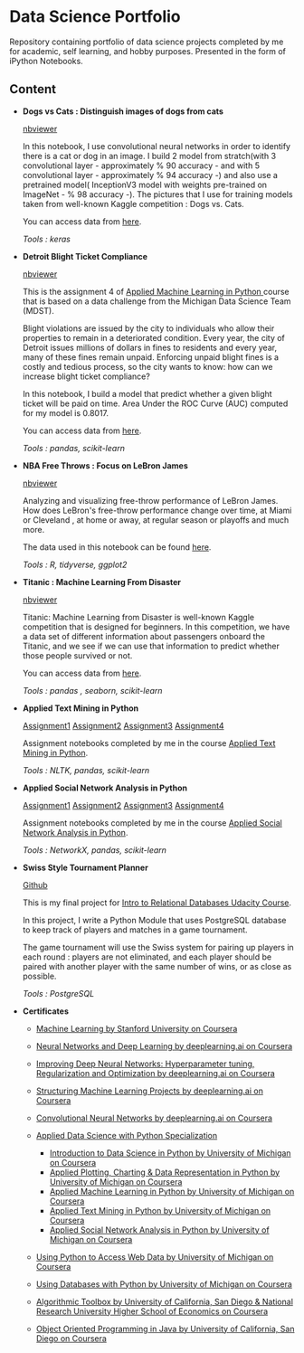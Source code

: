  # Data Science Portfolio
 
 Repository containing portfolio of data science projects completed by me for academic, self learning, and hobby purposes. Presented in the form of iPython Notebooks.

 ## Content
 

 -  **Dogs vs Cats : Distinguish images of dogs from cats**
 
 	[nbviewer](http://nbviewer.jupyter.org/github/oms48/Data-Science-Portfolio/blob/master/Dogs%20vs%20Cats%20-%20Distinguish%20images%20of%20dogs%20from%20cats/dogOrCat.ipynb)
 
	  In this notebook, I use convolutional neural networks in order to identify there is a cat or dog in an image. I build 2 model from stratch(with 3 convolutional layer - approximately % 90 accuracy - and with 5 convolutional layer - approximately % 94 accuracy -) and also use a pretrained model( InceptionV3 model with weights pre-trained on ImageNet - % 98 accuracy -).  The pictures that I use for training models taken from well-known Kaggle competition : Dogs vs. Cats. 
    
	  You can access data from [here](https://www.kaggle.com/c/dogs-vs-cats-redux-kernels-edition/data).
    
    *Tools : keras*
 -  **Detroit Blight Ticket Compliance**
 
 	[nbviewer](http://nbviewer.jupyter.org/github/oms48/Data-Science-Portfolio/blob/master/Detroit%20Blight%20Ticket%20Compliance/Assignment%204.ipynb)
 
    This is the assignment 4 of [Applied Machine Learning in Python ](https://www.coursera.org/learn/python-machine-learning) course that  is based on a data challenge from the Michigan Data Science Team (MDST). 
 
    Blight violations are issued by the city to individuals who allow their properties to remain in a deteriorated condition. Every year, the city of Detroit issues millions of dollars in fines to residents and every year, many of these fines remain unpaid. Enforcing unpaid blight fines is a costly and tedious process, so the city wants to know: how can we increase blight ticket compliance?
  
    In this notebook, I build a model that predict whether a given blight ticket will be paid on time. Area Under the ROC Curve (AUC) computed for my model is 0.8017.
  
    You can access data from [here](https://www.kaggle.com/c/detroit-blight-ticket-compliance/data).
  
    *Tools :  pandas, scikit-learn*
 
 -  **NBA Free Throws : Focus on LeBron James**
 
 	[nbviewer](http://nbviewer.jupyter.org/github/oms48/Data-Science-Portfolio/blob/master/NBA%20Free%20Throws%20-%20Focus%20on%20LeBron%20James/kingJames.ipynb)
 
    Analyzing and visualizing free-throw performance of LeBron James. How does LeBron's free-throw performance change over time, at Miami or Cleveland , at home or away, at regular season or playoffs and much more. 
 
    The data used in this notebook can be found [here](https://www.kaggle.com/sebastianmantey/nba-free-throws/data).  
 
    *Tools : R, tidyverse, ggplot2*
 -  **Titanic : Machine Learning From Disaster**
 
 	[nbviewer](http://nbviewer.jupyter.org/github/oms48/Data-Science-Portfolio/blob/master/Titanic%20-%20Machine%20Learning%20From%20Disaster/titanic.ipynb)
 
     Titanic: Machine Learning from Disaster is well-known Kaggle competition that is designed for beginners. In this competition, we have a data set of different information about passengers onboard the Titanic, and we see if we can use that information to predict whether those people survived or not. 
 
     You can access data from [here](https://www.kaggle.com/c/titanic/data).
 
    *Tools : pandas , seaborn, scikit-learn*

 -  **Applied Text Mining in Python**
 
 	[Assignment1](http://nbviewer.jupyter.org/github/oms48/Data-Science-Portfolio/blob/master/Applied%20Text%20Mining%20in%20Python/Assignment%201.ipynb)
	[Assignment2](http://nbviewer.jupyter.org/github/oms48/Data-Science-Portfolio/blob/master/Applied%20Text%20Mining%20in%20Python/Assignment%202.ipynb)
	[Assignment3](http://nbviewer.jupyter.org/github/oms48/Data-Science-Portfolio/blob/master/Applied%20Text%20Mining%20in%20Python/Assignment%203.ipynb)
	[Assignment4](http://nbviewer.jupyter.org/github/oms48/Data-Science-Portfolio/blob/master/Applied%20Text%20Mining%20in%20Python/Assignment%204.ipynb)
 
    Assignment notebooks completed by me in the course [Applied Text Mining in Python](https://www.coursera.org/learn/python-text-mining).
 
    *Tools : NLTK, pandas, scikit-learn*
 -  **Applied Social Network Analysis in Python**
 
 	[Assignment1](http://nbviewer.jupyter.org/github/oms48/Data-Science-Portfolio/blob/master/Applied%20Social%20Network%20Analysis%20in%20Python/Assignment%201.ipynb)
	[Assignment2](http://nbviewer.jupyter.org/github/oms48/Data-Science-Portfolio/blob/master/Applied%20Social%20Network%20Analysis%20in%20Python/Assignment%202.ipynb)
	[Assignment3](http://nbviewer.jupyter.org/github/oms48/Data-Science-Portfolio/blob/master/Applied%20Social%20Network%20Analysis%20in%20Python/Assignment%203.ipynb)
	[Assignment4](http://nbviewer.jupyter.org/github/oms48/Data-Science-Portfolio/blob/master/Applied%20Social%20Network%20Analysis%20in%20Python/Assignment%204.ipynb)
 
    Assignment notebooks completed by me in the course [Applied Social Network Analysis in Python](https://www.coursera.org/learn/python-social-network-analysis).
 
    *Tools : NetworkX, pandas, scikit-learn*
 
 -  **Swiss Style Tournament Planner**
 
 	[Github](https://github.com/oms48/Data-Science-Portfolio/tree/master/Swiss%20Style%20Tournament%20Planner)
 
	 This is my final project for [Intro to Relational Databases Udacity Course](https://www.udacity.com/course/intro-to-relational-databases--ud197).
   
	 In this project, I write a Python Module that uses PostgreSQL database to keep track of players and matches in a game tournament.
   
	 The game tournament will use the Swiss system for pairing up players in each round : players are not eliminated, and each player should be paired with another player with the same number of wins, or as close as possible.
   
    *Tools : PostgreSQL*
 -  **Certificates** 

	- [Machine Learning by Stanford University on Coursera](https://www.coursera.org/account/accomplishments/certificate/PFVS3ZWXQGN4)
	- [Neural Networks and Deep Learning by deeplearning.ai on Coursera](https://www.coursera.org/account/accomplishments/certificate/TKT5M5CPQ959)
	- [Improving Deep Neural Networks: Hyperparameter tuning, Regularization and Optimization by deeplearning.ai on Coursera](https://www.coursera.org/account/accomplishments/certificate/CBPBQC567L3M)
	- [Structuring Machine Learning Projects by deeplearning.ai on Coursera](https://www.coursera.org/account/accomplishments/certificate/TWQ7V49ZJRGN)
	- [Convolutional Neural Networks by deeplearning.ai on Coursera](https://www.coursera.org/account/accomplishments/certificate/LUMBQPXQBFX6)
	- [Applied Data Science with Python Specialization](https://www.coursera.org/account/accomplishments/specialization/certificate/9E7S44LUY5D3)

		- [Introduction to Data Science in Python by University of Michigan on Coursera](https://www.coursera.org/account/accomplishments/certificate/9TDJ74ALN36J)
		-  [Applied Plotting, Charting & Data Representation in Python by University of Michigan on Coursera](https://www.coursera.org/account/accomplishments/certificate/CWCJQQC8HZZC)
		- [Applied Machine Learning in Python by University of Michigan on Coursera](https://www.coursera.org/account/accomplishments/certificate/ELNTPRLUW3L7)
		-  [Applied Text Mining in Python by University of Michigan on Coursera](https://www.coursera.org/account/accomplishments/certificate/LRXT83WE6SX5)
		-  [Applied Social Network Analysis in Python by University of Michigan on Coursera](https://www.coursera.org/account/accomplishments/certificate/DT7ZM27D87M8)
	- [Using Python to Access Web Data by University of Michigan on Coursera](https://www.coursera.org/account/accomplishments/certificate/4S7M2TBYNGDA)
	-  [Using Databases with Python by University of Michigan on Coursera](https://www.coursera.org/account/accomplishments/certificate/ZELLEK33BPEW)
	-  [Algorithmic Toolbox by University of California, San Diego & National Research University Higher School of Economics on Coursera](https://www.coursera.org/account/accomplishments/certificate/9F7LM4G86V7F)
	-  [Object Oriented Programming in Java by University of California, San Diego on Coursera](https://www.coursera.org/account/accomplishments/certificate/M3JLMJPXPZY3)
